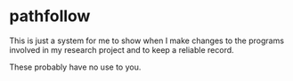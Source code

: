 # pathfollow

This is just a system for me to show when I make changes to the programs involved in my research project and to keep a reliable record.

These probably have no use to you.
